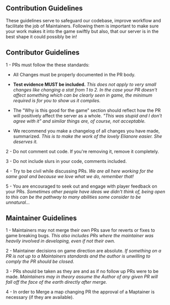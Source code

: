 ## Contribution Guidelines

These guidelines serve to safeguard our codebase, improve workflow and facilitate the job of Maintainers.
Following them is important to make sure your work makes it into the game swiftly but also, that our server is in the best shape it could possibly be in!

## Contributor Guidelines

1 - PRs must follow the these standards:
- All Changes must be properly documented in the PR body.

- **Test evidence MUST be included.**
*This does not apply to very small changes like changing a stat from 1 to 2.
In the case your PR doesn't affect something which can be clearly seen in game, the minimum required is for you to show us it compiles.*

- The "Why is this good for the game" section should reflect how the PR will positively affect the server as a whole.
*"This was stupid and I don't agree with it" and similar things are, of course, not acceptable.*

- We recommend you make a changelog of all changes you have made, summarized.
*This is to make the work of the lovely Elianore easier. She deserves it.*

2 - Do not comment out code. If you're removing it, remove it completely.

3 - Do not include slurs in your code, comments included.

4 - Try to be civil while discussing PRs.
*We are all here working for the same goal and because we love what we do, remember that!*

5 - You are encouraged to seek out and engage with player feedback on your PRs.
*Sometimes other people have ideas we didn't think of, being open to this can be the pathway to many abilities some consider to be unnatural...*


## Maintainer Guidelines

1 - Maintainers may not merge their own PRs save for reverts or fixes to game breaking bugs.
*This also includes PRs where the maintainer was heavily involved in developing, even if not their own.*

2 - Maintainer decisions on game direction are absolute.
*If something on a PR is not up to a Maintainers standards and the author is unwilling to comply the PR should be closed.*

3 - PRs should be taken as they are and as if no follow up PRs were to be made.
*Maintainers may in theory assume the Author of any given PR will fall off the face of the earth directly after merge.*

4 - In order to Merge a map changing PR the approval of a Maptainer is necessary (if they are available).
